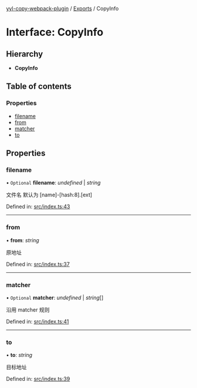 [yyl-copy-webpack-plugin](../README.md) / [Exports](../modules.md) / CopyInfo

# Interface: CopyInfo

## Hierarchy

* **CopyInfo**

## Table of contents

### Properties

- [filename](copyinfo.md#filename)
- [from](copyinfo.md#from)
- [matcher](copyinfo.md#matcher)
- [to](copyinfo.md#to)

## Properties

### filename

• `Optional` **filename**: *undefined* \| *string*

文件名 默认为 [name]-[hash:8].[ext]

Defined in: [src/index.ts:43](https://github.com/jackness1208/yyl-copy-webpack-plugin/blob/8819f17/src/index.ts#L43)

___

### from

• **from**: *string*

原地址

Defined in: [src/index.ts:37](https://github.com/jackness1208/yyl-copy-webpack-plugin/blob/8819f17/src/index.ts#L37)

___

### matcher

• `Optional` **matcher**: *undefined* \| *string*[]

沿用 matcher 规则

Defined in: [src/index.ts:41](https://github.com/jackness1208/yyl-copy-webpack-plugin/blob/8819f17/src/index.ts#L41)

___

### to

• **to**: *string*

目标地址

Defined in: [src/index.ts:39](https://github.com/jackness1208/yyl-copy-webpack-plugin/blob/8819f17/src/index.ts#L39)
